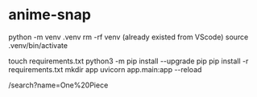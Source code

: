 # anime-snap

python -m venv .venv
rm -rf venv (already existed from VScode)
source .venv/bin/activate

touch requirements.txt
python3 -m pip install --upgrade pip
pip install -r requirements.txt
mkdir app
uvicorn app.main:app --reload

/search?name=One%20Piece
